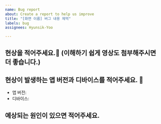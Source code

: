 ```yaml
---
name: Bug report
about: Create a report to help us improve
title: "[화면 이름] 버그 내용 제먹"
labels: bug
assignees: Hyunsik-Yoo

---
```


## 현상을 적어주세요.🐛 (이해하기 쉽게 영상도 첨부해주시면 더 좋습니다.)

## 현상이 발생하는 앱 버전과 디바이스를 적어주세요. 📱
- 앱 버전: 
- 디바이스: 

## 예상되는 원인이 있으면 적어주세요.
